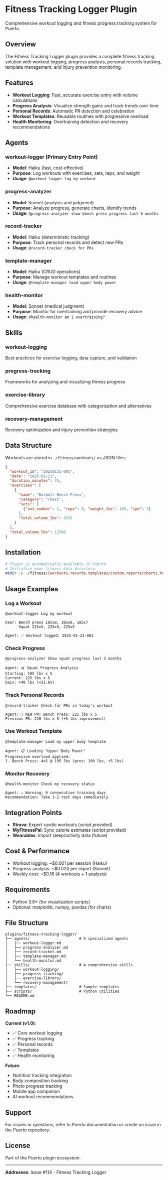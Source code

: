# Fitness Tracking Logger Plugin

Comprehensive workout logging and fitness progress tracking system for Puerto.

## Overview

The Fitness Tracking Logger plugin provides a complete fitness tracking solution with workout logging, progress analysis, personal records tracking, template management, and injury prevention monitoring.

## Features

- **Workout Logging**: Fast, accurate exercise entry with volume calculations
- **Progress Analysis**: Visualize strength gains and track trends over time
- **Personal Records**: Automatic PR detection and celebration
- **Workout Templates**: Reusable routines with progressive overload
- **Health Monitoring**: Overtraining detection and recovery recommendations

## Agents

### workout-logger (Primary Entry Point)
- **Model**: Haiku (fast, cost-effective)
- **Purpose**: Log workouts with exercises, sets, reps, and weight
- **Usage**: `@workout-logger log my workout`

### progress-analyzer
- **Model**: Sonnet (analysis and judgment)
- **Purpose**: Analyze progress, generate charts, identify trends
- **Usage**: `@progress-analyzer show bench press progress last 6 months`

### record-tracker
- **Model**: Haiku (deterministic tracking)
- **Purpose**: Track personal records and detect new PRs
- **Usage**: `@record-tracker check for PRs`

### template-manager
- **Model**: Haiku (CRUD operations)
- **Purpose**: Manage workout templates and routines
- **Usage**: `@template-manager load upper body power`

### health-monitor
- **Model**: Sonnet (medical judgment)
- **Purpose**: Monitor for overtraining and provide recovery advice
- **Usage**: `@health-monitor am I overtraining?`

## Skills

### workout-logging
Best practices for exercise logging, data capture, and validation

### progress-tracking
Frameworks for analyzing and visualizing fitness progress

### exercise-library
Comprehensive exercise database with categorization and alternatives

### recovery-management
Recovery optimization and injury prevention strategies

## Data Structure

Workouts are stored in `./fitness/workouts/` as JSON files:

```json
{
  "workout_id": "20250121-001",
  "date": "2025-01-21",
  "duration_minutes": 75,
  "exercises": [
    {
      "name": "Barbell Bench Press",
      "category": "chest",
      "sets": [
        {"set_number": 1, "reps": 8, "weight_lbs": 185, "rpe": 7}
      ],
      "total_volume_lbs": 4255
    }
  ],
  "total_volume_lbs": 12500
}
```

## Installation

```bash
# Plugin is automatically available in Puerto
# Initialize your fitness data directory:
mkdir -p ./fitness/{workouts,records,templates/custom,reports/charts,health,config}
```

## Usage Examples

### Log a Workout
```
@workout-logger Log my workout

User: Bench press 185x8, 185x8, 185x7
      Squat 225x5, 225x5, 225x5

Agent: ✅ Workout logged: 2025-01-21-001
```

### Check Progress
```
@progress-analyzer Show squat progress last 3 months

Agent: 📊 Squat Progress Analysis
Starting: 185 lbs x 5
Current: 225 lbs x 5
Gain: +40 lbs (+21.6%)
```

### Track Personal Records
```
@record-tracker Check for PRs in today's workout

Agent: 🎉 NEW PR! Bench Press: 225 lbs x 5
Previous PR: 220 lbs x 5 (+5 lbs improvement)
```

### Use Workout Template
```
@template-manager Load my upper body template

Agent: 📋 Loading "Upper Body Power"
Progressive overload applied:
1. Bench Press: 4x5 @ 195 lbs (prev: 190 lbs, +5 lbs)
```

### Monitor Recovery
```
@health-monitor Check my recovery status

Agent: ⚠️ Warning: 9 consecutive training days
Recommendation: Take 1-2 rest days immediately
```

## Integration Points

- **Strava**: Export cardio workouts (script provided)
- **MyFitnessPal**: Sync calorie estimates (script provided)
- **Wearables**: Import sleep/activity data (future)

## Cost & Performance

- Workout logging: ~$0.001 per session (Haiku)
- Progress analysis: ~$0.020 per report (Sonnet)
- Weekly cost: ~$0.16 (4 workouts + 1 analysis)

## Requirements

- Python 3.8+ (for visualization scripts)
- Optional: matplotlib, numpy, pandas (for charts)

## File Structure

```
plugins/fitness-tracking-logger/
├── agents/                      # 5 specialized agents
│   ├── workout-logger.md
│   ├── progress-analyzer.md
│   ├── record-tracker.md
│   ├── template-manager.md
│   └── health-monitor.md
├── skills/                      # 4 comprehensive skills
│   ├── workout-logging/
│   ├── progress-tracking/
│   ├── exercise-library/
│   └── recovery-management/
├── templates/                   # Sample templates
├── scripts/                     # Python utilities
└── README.md
```

## Roadmap

**Current (v1.0)**:
- ✅ Core workout logging
- ✅ Progress tracking
- ✅ Personal records
- ✅ Templates
- ✅ Health monitoring

**Future**:
- Nutrition tracking integration
- Body composition tracking
- Photo progress tracking
- Mobile app companion
- AI workout recommendations

## Support

For issues or questions, refer to Puerto documentation or create an issue in the Puerto repository.

## License

Part of the Puerto plugin ecosystem.

---

**Addresses**: Issue #114 - Fitness Tracking Logger